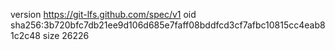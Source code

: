version https://git-lfs.github.com/spec/v1
oid sha256:3b720bfc7db21ee9d106d685e7faff08bddfcd3cf7afbc10815cc4eab81c2c48
size 26226
